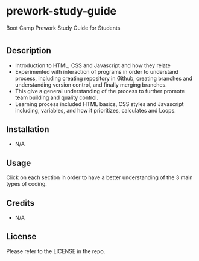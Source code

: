 # prework-study-guide
Boot Camp Prework Study Guide for Students
# <Prework-Study-Guide>

## Description

- Introduction to HTML, CSS and Javascript and how they relate
- Experimented with interaction of programs in order to understand process, including creating repository in Github, creating branches and understanding version control, and finally merging branches.
- This give a general understanding of the process to further promote team building and quality control.
- Learning process included HTML basics, CSS styles and Javascript including, variables, and how it prioritizes, calculates and Loops.


## Installation

- N/A


## Usage

Click on each section in order to have a better understanding of the 3 main types of coding.



## Credits

- N/A

## License

Please refer to the LICENSE in the repo.
